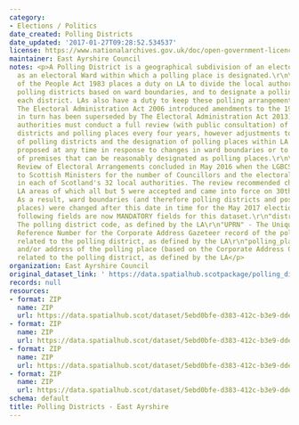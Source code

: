 ```yaml
---
category:
- Elections / Politics
date_created: Polling Districts
date_updated: '2017-01-27T09:28:52.534537'
license: https://www.nationalarchives.gov.uk/doc/open-government-licence/version/3/
maintainer: East Ayrshire Council
notes: <p>A Polling District is a geographical subdivision of an electoral area such
  as an electoral Ward within which a polling place is designated.\r\n\r\nThe Representation
  of the People Act 1983 places a duty on LA to divide the local authority area into
  polling districts based on ward boundaries, and to designate a polling place for
  each district. LAs also have a duty to keep these polling arrangements under review.
  The Electoral Administration Act 2006 introduced amendments to the 1983 Act (which
  in turn has been superseded by The Electoral Administration Act 2013). Now local
  authorities must conduct a full review (with public consultation) of its polling
  districts and polling places every four years, however adjustments to the boundaries
  of polling districts and the designation of polling places within LA wards can be
  proposed at any time in response to changes in ward boundaries or to the availability
  of premises that can be reasonably designated as polling places.\r\n\r\nThe Fifth
  Review of Electoral Arrangements concluded in May 2016 when the LGBCS made recommendations
  to Scottish Ministers for the number of Councillors and the electoral ward boundaries
  in each of Scotland's 32 local authorities. The review recommended changes in 30
  LA areas of which all but 5 were accepted and came into force on 30th Sept 2016.
  As a result, ward boundaries (and therefore polling districts and possibly polling
  places) were changed after this date in time for the May 2017 elections.\r\n\r\nThe
  following fields are now MANDATORY fields for this dataset.\r\n"district_code" -
  The polling district code, as defined by the LA\r\n"UPRN" - The Unique Property
  Reference Number for the Corporate Address Gazeteer record of the polling place
  related to the polling district, as defined by the LA\r\n"polling_place" - The name
  and/or address of the polling place (based on the Corporate Address Gazeteer record)
  related to the polling district, as defined by the LA</p>
organization: East Ayrshire Council
original_dataset_link: ' https://data.spatialhub.scotpackage/polling_districts-ea'
records: null
resources:
- format: ZIP
  name: ZIP
  url: https://data.spatialhub.scot/dataset/5ebd0bfe-d383-412c-b3e9-ddecac27fc99/resource/5e499c19-8ce3-4a2a-ab19-9d0f26392201/download/eapoll3.zip
- format: ZIP
  name: ZIP
  url: https://data.spatialhub.scot/dataset/5ebd0bfe-d383-412c-b3e9-ddecac27fc99/resource/ececfea0-a0f2-4f81-8ef1-da65a64987d2/download/eapoll3.zip
- format: ZIP
  name: ZIP
  url: https://data.spatialhub.scot/dataset/5ebd0bfe-d383-412c-b3e9-ddecac27fc99/resource/4ff95358-4a80-4408-a1c0-6475fd4db9c8/download/eapoll3.zip
- format: ZIP
  name: ZIP
  url: https://data.spatialhub.scot/dataset/5ebd0bfe-d383-412c-b3e9-ddecac27fc99/resource/fc0b35b3-d038-4d00-b2e1-6c38d492bd7c/download/eapoll3.zip
schema: default
title: Polling Districts - East Ayrshire
---
```

